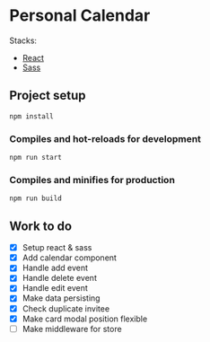 # Personal Calendar

Stacks:

- [React](https://reactjs.org/)
- [Sass](https://sass-lang.com/)

## Project setup

```
npm install
```

### Compiles and hot-reloads for development

```
npm run start
```

### Compiles and minifies for production

```
npm run build
```

## Work to do

- [x] Setup react & sass
- [x] Add calendar component
- [x] Handle add event
- [x] Handle delete event
- [x] Handle edit event
- [x] Make data persisting
- [x] Check duplicate invitee
- [x] Make card modal position flexible
- [ ] Make middleware for store
